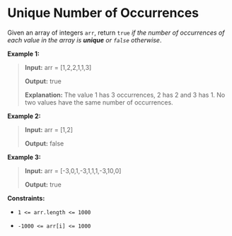 # Unique Number of Occurrences

Given an array of integers <code>arr</code>, return <code>true</code> *if the number of occurrences of each value in the array is **unique** or *<code>false</code>* otherwise*.


**Example 1:**
>
> **Input:** arr = [1,2,2,1,1,3]
>
> **Output:** true
>
> **Explanation:**&nbsp;The value 1 has 3 occurrences, 2 has 2 and 3 has 1. No two values have the same number of occurrences.

**Example 2:**
>
> **Input:** arr = [1,2]
>
> **Output:** false

**Example 3:**
>
> **Input:** arr = [-3,0,1,-3,1,1,1,-3,10,0]
>
> **Output:** true


**Constraints:**

- <code>1 &lt;= arr.length &lt;= 1000</code>

- <code>-1000 &lt;= arr[i] &lt;= 1000</code>
